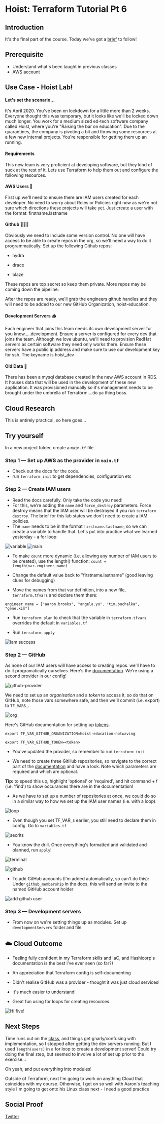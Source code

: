 # Hoist: Terraform Tutorial Pt 6

## Introduction

It's the final part of the course. Today we've got a [brief](https://courses.mastermnd.io/fea01da5d6ff4fe49d952f04f151b61f) to follow!

## Prerequisite

- Understand what's been taught in previous classes
- AWS account

## Use Case - Hoist Lab!

#### Let's set the scenario...

It's April 2020. You've been on lockdown for a little more than 2 weeks. Everyone thought this was temporary, but it looks like we'll be locked down much longer. You work for a medium sized ed-tech software company called Hoist, where you're "Raising the bar on education". Due to the quarantines, the company is pivoting a bit and throwing some resources at a few new internal projects. You're responsible for getting them up an running.

#### Requirements

This new team is very proficient at developing software, but they kind of suck at the rest of it. Lets use Terraform to help them out and configure the following resources.

#### AWS Users 🤼

First up we'll need to ensure there are IAM users created for each developer. No need to worry about Roles or Policies right now as we're not sure which directions these projects will take yet. Just create a user with the format: firstname.lastname

#### Github 👩🏾‍💻

Obviously we need to include some version control. No one will have access to be able to create repos in the org, so we'll need a way to do it programmatically. Set up the following Github repos:

- hydra

- draco

- blaze

These repos are top secret so keep them private. More repos may be coming down the pipeline.

After the repos are ready, we'll grab the engineers github handles and they will need to be added to our new GitHub Organization, hoist-education.

#### Development Servers 📥

Each engineer that joins this team needs its own development server for you know.....development. Ensure a server is configured for every dev that joins the team. Although we love ubuntu, we'll need to provision RedHat servers as certain software they need only works there. Ensure these servers have a public ip address and make sure to use our development key for ssh. The keyname is hoist_dev

#### Old Data 💾

There has been a mysql database created in the new AWS account in RDS. It houses data that will be used in the development of these new application. It was provisioned manually so it's management needs to be brought under the umbrella of Terraform....do ya thing boss.

## Cloud Research

This is entirely practical, so here goes...

## Try yourself

In a new project folder, create a `main.tf` file

### Step 1 — Set up AWS as the provider in `main.tf`

- Check out the docs for the code.
- run `terraform init` to get dependencies, configuration etc

### Step 2 — Create IAM users

- Read the docs carefully. Only take the code you need!
- For this, we're adding the `name` and `force_destroy` parameters. Force destroy means that the IAM user will be destroyed if you run `terraform destroy`. The brief for this lab states we don't need to create a IAM policies.
- The `name` needs to be in the format `firstname.lastname`, so we can create a variable to handle that. Let's put into practice what we learned yesterday - a for loop:

![variable](/Journey/065/iam2.png)
![main](/Journey/065/iam1.png)

- To make `count` more dynamic (i.e. allowing any number of IAM users to be created), use the length() function: `count = length(var.engineer_name)`

- Change the default value back to "firstname.lastname" (good leaving clues for debugging)

- Move the names from that var definition, into a new file, `terraform.tfvars` and declare them there:

`engineer_name = ["aaron.brooks", "angela.yu", "tim.buchalka", "gene.kim"]`

- Run `terraform plan` to check that the variable in `terraform.tfvars` overrides the default in `variables.tf`

- Run `terraform apply`

![iam success](/Journey/065/iam3.png)

### Step 2 — GitHub

As none of our IAM users will have access to creating repos. we'll have to do it programatically ourselves. Here's the [documentation](https://registry.terraform.io/providers/integrations/github/latest/docs). We're using a second provider in our config!

![github-provider](/Journey/065/github-provider.png)

We need to set up an _organisation_ and a _token_ to access it, so do that on GitHub, note those vars somewhere safe, and then we'll commit (i.e. export) to `TF_VARS_`.

![org](/Journey/065/github-org.png)

Here's GitHub documentation for setting up [tokens](https://docs.github.com/en/github/authenticating-to-github/creating-a-personal-access-token).

`export TF_VAR_GITHUB_ORGANIZATION=hoist-education-notwaving`

`export TF_VAR_GITHUB_TOKEN=<token>`

- You've updated the provider, so remember to run `terraform init`

- We need to create three GitHub repositories, so navigate to the correct part of the [documentation](https://registry.terraform.io/providers/integrations/github/latest/docs/resources/repository) and have a look. Note which parameters are required and which are optional.

**Tip:** to speed this up, highlight 'optional' or 'required', and hit command + f (i.e. 'find') to show occurances there are in the documentation!

- As we have to set up a number of repositories at once, we could do so in a similar way to how we set up the IAM user names (i.e. with a loop).

![loop](/Journey/065/github-loop.png)

- Even though you set TF_VAR_s earlier, you still need to declare them in config. Go to `variables.tf`

![secrits](/Journey/065/secrits.png)

- You know the drill. Once everything's formatted and validated and planned, run `apply`!

![terminal](/Journey/065/repo-create-1.png)

![github](/Journey/065/repo-create-2.png)

- To add GitHub accounts (I'm added automatically, so can't do this):
  Under `github_membership` in the docs, this will send an invite to the named GitHub account holder

![add github user](/Journey/065/add-github-user.png)

### Step 3 — Development servers

- From now on we're setting things up as modules. Set up `developmentServers` folder and file

## ☁️ Cloud Outcome

- Feeling fully confident in my Terraform skills and IaC, and Hashicorp's documentation is the best I've ever seen (so far?)

- An appreciation that Terraform config is self-documenting

- Didn't realise GitHub was a provider - thought it was just cloud services!

- It's much easier to understand

- Great fun using for loops for creating resources

![Hi five!](https://media.giphy.com/media/CW27AW0nlp5u0/giphy.gif)

## Next Steps

Time runs out on the [class](https://youtu.be/liYjjSSd56s), and things get gnarly/confusing with implementation, so I stopped after getting the dev servers running. But I used `length(users)` in a for loop to create a development server! Could try doing the final step, but seemed to involve a lot of set up prior to the exercise...

Oh yeah, and put everything into modules!

Outside of Terraform, next I'm going to work on anything Cloud that coincides with my course. Otherwise, I got on so well with Aaron's teaching style I'm going to get onto his Linux class next - I need a good practice

## Social Proof

[Twitter](https://twitter.com/_notwaving/status/1350897456809082881?s=20)
